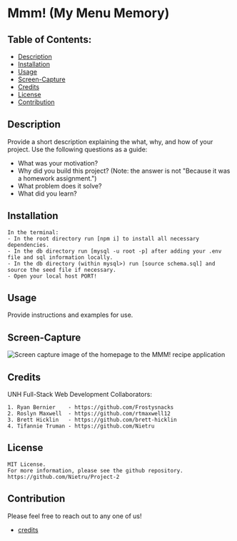# Mmm! (My Menu Memory)

## Table of Contents:

- [Description](#description)
- [Installation](#installation)
- [Usage](#usage)
- [Screen-Capture](#screen-capture)
- [Credits](#credits)
- [License](#license)
- [Contribution](#contribution)

## Description

Provide a short description explaining the what, why, and how of your project. Use the following questions as a guide:

- What was your motivation?
- Why did you build this project? (Note: the answer is not "Because it was a homework assignment.")
- What problem does it solve?
- What did you learn?

## Installation

```
In the terminal:
- In the root directory run [npm i] to install all necessary dependencies.
- In the db directory run [mysql -u root -p] after adding your .env file and sql information locally.
- In the db directory (within mysql>) run [source schema.sql] and source the seed file if necessary.
- Open your local host PORT!
```

## Usage

<!-- will be added upon completion -->

Provide instructions and examples for use.

## Screen-Capture

<!-- image will be added upon completion -->

![Screen capture image of the homepage to the MMM! recipe application](/relative/path/to/img.jpg?raw=true)

## Credits

UNH Full-Stack Web Development Collaborators:

```
1. Ryan Bernier    - https://github.com/Frostysnacks
2. Roslyn Maxwell  - https://github.com/rtmaxwell12
3. Brett Hicklin   - https://github.com/brett-hicklin
4. Tifannie Truman - https://github.com/Nietru
```

## License

```
MIT License.
For more information, please see the github repository.
https://github.com/Nietru/Project-2
```

## Contribution

Please feel free to reach out to any one of us!

- [credits](#credits)
